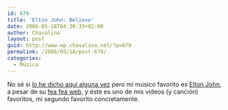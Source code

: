 ```yaml
---
id: 679
title: 'Elton John: Believe'
date: 2006-05-18T04:30:33+02:00
author: Chavalina
layout: post
guid: http://www.wp.chavalina.net/?p=679
permalink: /2006/05/18/post-679/
categories:
  - Música
---
```

No sé si <a href="http://chavalina.net/archivos.php?patron=elton+john&#038;buscar=busca#listado" target="_blank">lo he dicho aquí alguna vez</a> pero mi m&uacute;sico favorito es <a href="http://es.wikipedia.org/wiki/Elton_John" target="_blank">Elton John</a>, a pesar de su <a href="http://www.eltonjohn.com/flash_index.asp" target="_blank">fea fea web</a>, y éste es uno de mis vídeos (y canción) favoritos, mi segundo favorito concretamente.

<object width="425" height="350"><param name="movie" value="http://www.youtube.com/v/zq5CU_qC0bk"><embed src="http://www.youtube.com/v/zq5CU_qC0bk" type="application/x-shockwave-flash" width="425" height="350"><noembed>I believe in love, it&prime;s all we got<br />
<br />
Love has no boundaries, costs nothing to touch<br />
<br />
War makes money, cancer sleeps<br />
<br />
Curled up in my father and that means something to me<br />
<br />
Churches and dictators, politics and papers<br />
<br />
Everything crumbles sooner or later<br />
<br />
But love, I believe in love<br />
<br />
<br />
<br />
I believe in love, it&prime;s all we got<br />
<br />
Love has no boundaries, no borders to cross<br />
<br />
Love is simple, hate breeds<br />
<br />
Those who think difference is the child of disease<br />
<br />
Father and son make love and guns<br />
<br />
Families together kill someone<br />
<br />
Without love, I believe in love<br />
<br />
<br />
<br />
Without love I wouldn&prime;t believe<br />
<br />
In anything that lives and breathes<br />
<br />
Without love I&prime;d have no anger<br />
<br />
I wouldn&prime;t believe in the right to stand here<br />
<br />
Without love I wouldn&prime;t believe<br />
<br />
I couldn&prime;t believe in you<br />
<br />
And I wouldn&prime;t believe in me<br />
<br />
Without love<br />
<br />
<br />
<br />
I believe in love<br />
<br />
I believe in love<br />
<br />
I believe in love</noembed></object>